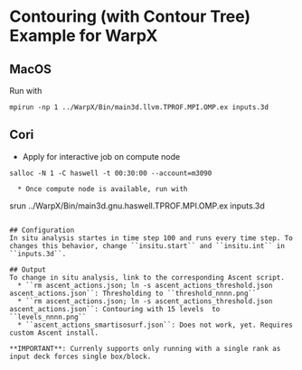 Contouring (with Contour Tree) Example for WarpX
================================================

## MacOS
Run with

```
mpirun -np 1 ../WarpX/Bin/main3d.llvm.TPROF.MPI.OMP.ex inputs.3d
```

## Cori
  * Apply for interactive job on compute node
```
salloc -N 1 -C haswell -t 00:30:00 --account=m3090

  * Once compute node is available, run with
```
srun ../WarpX/Bin/main3d.gnu.haswell.TPROF.MPI.OMP.ex inputs.3d
```

## Configuration
In situ analysis startes in time step 100 and runs every time step. To changes this behavior, change ``insitu.start`` and ``insitu.int`` in ``inputs.3d``.

## Output
To change in situ analysis, link to the corresponding Ascent script.
  * ``rm ascent_actions.json; ln -s ascent_actions_threshold.json ascent_actions.json``: Thresholding to ``threshold_nnnn.png``
  * ``rm ascent_actions.json; ln -s ascent_actions_threshold.json ascent_actions.json``: Contouring with 15 levels  to ``levels_nnnn.png``
  * ``ascent_actions_smartisosurf.json``: Does not work, yet. Requires custom Ascent install.

**IMPORTANT**: Currenly supports only running with a single rank as input deck forces single box/block.

